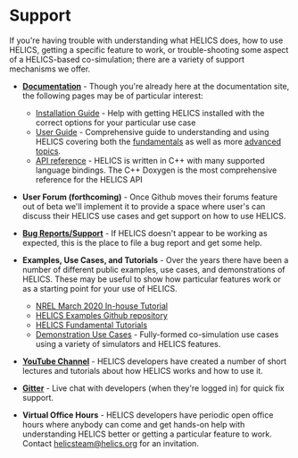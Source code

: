 # Support

If you're having trouble with understanding what HELICS does, how to use HELICS, getting a specific feature to work, or trouble-shooting some aspect of a HELICS-based co-simulation; there are a variety of support mechanisms we offer.

- [**Documentation**](https://docs.helics.org/en/latest/) - Though you're already here at the documentation site, the following pages may be of particular interest:

  - [Installation Guide](./installation/index.md) - Help with getting HELICS installed with the correct options for your particular use case
  - [User Guide](./user-guide/index.md) - Comprehensive guide to understanding and using HELICS covering both the [fundamentals](./user-guide/co-simulation_overview.md) as well as more [advanced topics](./user-guide/broker_hierarchies.md).
  - [API reference](./user_guide/index.md) - HELICS is written in C++ with many supported language bindings. The C++ Doxygen is the most comprehensive reference for the HELICS API

- **User Forum (forthcoming)** - Once Github moves their forums feature out of beta we'll implement it to provide a space where user's can discuss their HELICS use cases and get support on how to use HELICS.

- [**Bug Reports/Support**](https://github.com/GMLC-TDC/HELICS/issues) - If HELICS doesn't appear to be working as expected, this is the place to file a bug report and get some help.

- **Examples, Use Cases, and Tutorials** - Over the years there have been a number of different public examples, use cases, and demonstrations of HELICS. These may be useful to show how particular features work or as a starting point for your use of HELICS.

  - [NREL March 2020 In-house Tutorial](https://github.com/GMLC-TDC/HELICS-Tutorial-2020-03-13)
  - [HELICS Examples Github repository](https://github.com/GMLC-TDC/HELICS-Examples)
  - [HELICS Fundamental Tutorials](https://github.com/GMLC-TDC/HELICS-Tutorial)
  - [Demonstration Use Cases](https://github.com/GMLC-TDC/HELICS-Use-Cases) - Fully-formed co-simulation use cases using a variety of simulators and HELICS features.

- **[YouTube Channel](https://www.youtube.com/channel/UCPa81c4BVXEYXt2EShTzbcg/featured)** - HELICS developers have created a number of short lectures and tutorials about how HELICS works and how to use it.

- **[Gitter](https://gitter.im/GMLC-TDC/HELICS)** - Live chat with developers (when they're logged in) for quick fix support.

- **Virtual Office Hours** - HELICS developers have periodic open office hours where anybody can come and get hands-on help with understanding HELICS better or getting a particular feature to work. Contact helicsteam@helics.org for an invitation.
